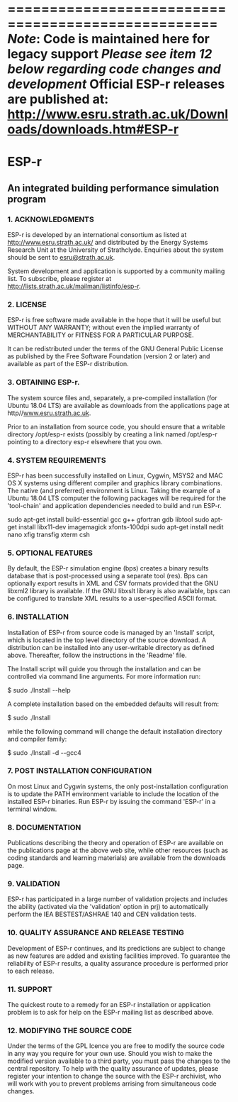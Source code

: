 ===================================================
**_Note_: Code is maintained here for legacy support**
**_Please see item 12 below regarding code changes and development_**
Official ESP-r releases are published at: 
http://www.esru.strath.ac.uk/Downloads/downloads.htm#ESP-r
===================================================

#                         ESP-r

##   An integrated building performance simulation program


### 1. ACKNOWLEDGMENTS

ESP-r is developed by an international consortium as listed
at http://www.esru.strath.ac.uk/ and distributed by the
Energy Systems Research Unit at the University of Strathclyde.
Enquiries about the system should be sent to esru@strath.ac.uk.

System development and application is supported by a community
mailing list. To subscribe, please register at
http://lists.strath.ac.uk/mailman/listinfo/esp-r.

### 2. LICENSE

ESP-r is free software made available in the hope that it will
be useful but WITHOUT ANY WARRANTY; without even the implied
warranty of MERCHANTABILITY or FITNESS FOR A PARTICULAR PURPOSE. 

It can be redistributed under the terms of the GNU General Public
License as published by the Free Software Foundation (version 2
or later) and available as part of the ESP-r distribution.

### 3. OBTAINING ESP-r.

The system source files and, separately, a pre-compiled installation
(for Ubuntu 18.04 LTS) are available as downloads from the applications
page at http//www.esru.strath.ac.uk.

Prior to an installation from source code, you should ensure
that a writable directory /opt/esp-r exists (possibly by creating
a link named /opt/esp-r pointing to a directory esp-r elsewhere
that you own.
 
### 4. SYSTEM REQUIREMENTS

ESP-r has been successfully installed on Linux, Cygwin, MSYS2
and MAC OS X systems using different compiler and graphics
library combinations. The native (and preferred) environment
is Linux. Taking the example of a Ubuntu 18.04 LTS computer
the following packages will be required for the 'tool-chain'
and application dependencies needed to build and run ESP-r.

sudo apt-get install build-essential gcc g++ gfortran gdb libtool
sudo apt-get install libx11-dev imagemagick xfonts-100dpi
sudo apt-get install nedit nano xfig transfig xterm csh

### 5. OPTIONAL FEATURES

By default, the ESP-r simulation engine (bps) creates a binary results
database that is post-processed using a separate tool (res). Bps
can optionally export results in XML and CSV formats provided
that the GNU libxml2 library is available. If the GNU libxslt library
is also available, bps can be configured to translate XML results
to a user-specified ASCII format.

### 6. INSTALLATION

Installation of ESP-r from source code is managed by an
'Install' script, which is located in the top level directory
of the source download. A distribution can be installed into any
user-writable directory as defined above. Thereafter, follow
the instructions in the 'Readme' file.

The Install script will guide you through the installation
and can be controlled via command line arguments. For more
information run:

  $ sudo ./Install --help

A complete installation based on the embedded defaults will
result from:

  $ sudo ./Install

while the following command will change the default installation
directory and compiler family:

  $ sudo ./Install -d <installation path> --gcc4

### 7. POST INSTALLATION CONFIGURATION

On most Linux and Cygwin systems, the only post-installation
configuration is to update the PATH environment variable
to include the location of the installed ESP-r binaries.
Run ESP-r by issuing the command 'ESP-r' in a terminal window.

### 8. DOCUMENTATION

Publications describing the theory and operation of ESP-r are
available on the publications page at the above web site, while
other resources (such as coding standards and learning materials)
are available from the downloads page.

### 9. VALIDATION

ESP-r has participated in a large number of validation projects
and includes the ability (activated via the 'validation' option
in prj) to automatically perform the IEA BESTEST/ASHRAE 140
and CEN validation tests.

### 10. QUALITY ASSURANCE AND RELEASE TESTING

Development of ESP-r continues, and its predictions are
subject to change as new features are added and existing
facilities improved. To guarantee the reliability of ESP-r
results, a quality assurance procedure is performed prior
to each release. 

### 11. SUPPORT

The quickest route to a remedy for an ESP-r installation or
application problem is to ask for help on the ESP-r mailing
list as described above.

### 12. MODIFYING THE SOURCE CODE

Under the terms of the GPL lcence you are free to modify the
source code in any way you require for your own use. Should you
wish to make the modified version available to a third party,
you must pass the changes to the central repository. To
help with the quality assurance of updates, please register
your intention to change the source with the ESP-r archivist,
who will work with you to prevent problems arrising from simultaneous
code changes.
